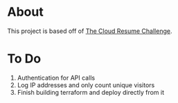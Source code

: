 # About
This project is based off of [The Cloud Resume Challenge](https://cloudresumechallenge.dev/docs/the-challenge/aws/).

# To Do
1. Authentication for API calls
2. Log IP addresses and only count unique visitors
3. Finish building terraform and deploy directly from it